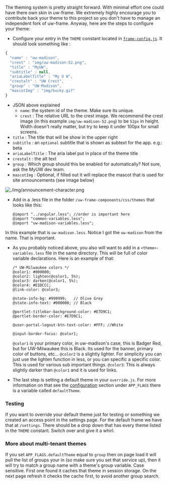 The theming system is pretty straight forward. With minimal effort one could have there own skin in uw-frame. We extremely highly encourage you to contribute back your theme to this project so you don't have to manage an independent fork of uw-frame. Anyway, here are the steps to configure your theme:

+ Configure your entry in the `THEME` constant located in [`frame-config.js`](https://github.com/UW-Madison-DoIT/uw-frame/blob/master/uw-frame-components/js/frame-config.js). It should look something like :

```javascript
{
  "name" : "uw-madison",
  "crest" : "img/uw-madison-52.png",
  "title" : "MyUW",
  "subtitle" : null,
  "ariaLabelTitle" : "My U W",
  "crestalt" : "UW Crest",
  "group" : "UW-Madison",
  "mascotImg" : "img/bucky.gif"
}
```
+ JSON above explained
  + `name`: the system id of the theme. Make sure its unique.
  + `crest` : The relative URL to the crest image. We recommend the crest image (in this example `img/uw-madison-52.png`) to be `52px` in height. Width doesn't really matter, but try to keep it under 100px for small screens.
 + `title` : The title that will be show in the upper right
 + `subtitle` : an `optional` subtitle that is shown as subtext for the app. e.g.: beta
 + `ariaLabelTitle` : The aria label put in place of the theme title
 + `crestalt` : the alt text
 + `group` : Which group should this be enabled for automatically? Not sure, ask the MyUW dev team.
 + `mascotImg` : Optional, if filled out it will replace the mascot that is used for site announcements (see image below)

![./img/announcement-character.png](./img/announcement-character.png)

+ Add in a <theme-name>.less file in the folder `/uw-frame-components/css/themes` that looks like this:

  ```less
  @import "../angular.less"; //order is important here
  @import "common-variables.less";
  @import "uw-madison-variables.less";
  ```

In this example that is `uw-madison.less`. Notice I got the `uw-madison` from the name. That is important.

+ As you probably noticed above, you also will want to add in a `<theme>-variables.less` file in the same directory. This will be full of color variable declarations. Here is an example of that:

  ```
  /* UW-Milwaukee colors */
  @color1: #000000;         
  @color2: lighten(@color1, 5%);
  @color3: darken(@color1, 5%);
  @color4: #E1DCCC;
  @link-color: @color3;

  @state-info-bg: #999999;   // Olive Grey
  @state-info-text: #000000; // Black

  @portlet-titlebar-background-color: #E7D9C1;
  @portlet-border-color: #E7D9C1;

  @user-portal-logout-btn-text-color: #FFF; //White

  @input-border-focus: @color1;
  ```

  `@color1` is your primary color, in uw-madison's case, this is Badger Red, but for UW-Milwaukee this is Black. Its used for the banner, primary color of buttons, etc... `@color2` is a slightly lighter. For simplicity you can just use the lighten function in less, or you can specific a specific color. This is used for various sub important things. `@color3`: This is always slightly darker than `@color1` and it is used for links.

+ The last step is setting a default theme in your `override.js`. For more information on that see the [configuration](#/md/configuration) section under `APP_FLAGS` there is a variable called `defaultTheme`.


### Testing
If you want to override your default theme just for testing or something we created an access point in the settings page. For the default frame we have that at `/settings`. There should be a drop down that has every theme listed in the `THEME` constant. Switch over and give it a whirl.

### More about multi-tenant themes
If you set `APP_FLAGS.defaultTheme` equal to `group` then on page load it will pull the list of groups your in (so make sure you set that service up), then it will try to match a group name with a theme's group variable. Case sensitive. First one found it caches that theme in session storage. On the next page refresh it checks the cache first, to avoid another group search.
